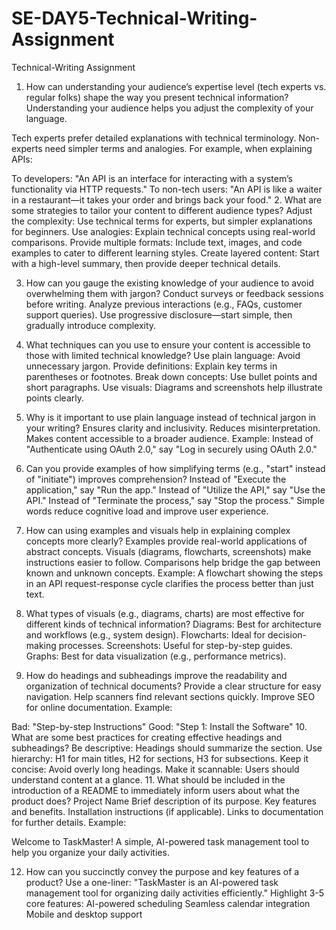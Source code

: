 # SE-DAY5-Technical-Writing-Assignment
Technical-Writing Assignment


1. How can understanding your audience’s expertise level (tech experts vs. regular folks) shape the way you present technical information?
Understanding your audience helps you adjust the complexity of your language.

Tech experts prefer detailed explanations with technical terminology.
Non-experts need simpler terms and analogies.
For example, when explaining APIs:

To developers: "An API is an interface for interacting with a system’s functionality via HTTP requests."
To non-tech users: "An API is like a waiter in a restaurant—it takes your order and brings back your food."
2. What are some strategies to tailor your content to different audience types?
Adjust the complexity: Use technical terms for experts, but simpler explanations for beginners.
Use analogies: Explain technical concepts using real-world comparisons.
Provide multiple formats: Include text, images, and code examples to cater to different learning styles.
Create layered content: Start with a high-level summary, then provide deeper technical details.

3. How can you gauge the existing knowledge of your audience to avoid overwhelming them with jargon?
Conduct surveys or feedback sessions before writing.
Analyze previous interactions (e.g., FAQs, customer support queries).
Use progressive disclosure—start simple, then gradually introduce complexity.
4. What techniques can you use to ensure your content is accessible to those with limited technical knowledge?
Use plain language: Avoid unnecessary jargon.
Provide definitions: Explain key terms in parentheses or footnotes.
Break down concepts: Use bullet points and short paragraphs.
Use visuals: Diagrams and screenshots help illustrate points clearly.
5. Why is it important to use plain language instead of technical jargon in your writing?
Ensures clarity and inclusivity.
Reduces misinterpretation.
Makes content accessible to a broader audience.
Example: Instead of "Authenticate using OAuth 2.0," say "Log in securely using OAuth 2.0."

6. Can you provide examples of how simplifying terms (e.g., "start" instead of "initiate") improves comprehension?
Instead of "Execute the application," say "Run the app."
Instead of "Utilize the API," say "Use the API."
Instead of "Terminate the process," say "Stop the process."
Simple words reduce cognitive load and improve user experience.

7. How can using examples and visuals help in explaining complex concepts more clearly?
Examples provide real-world applications of abstract concepts.
Visuals (diagrams, flowcharts, screenshots) make instructions easier to follow.
Comparisons help bridge the gap between known and unknown concepts.
Example: A flowchart showing the steps in an API request-response cycle clarifies the process better than just text.

8. What types of visuals (e.g., diagrams, charts) are most effective for different kinds of technical information?
Diagrams: Best for architecture and workflows (e.g., system design).
Flowcharts: Ideal for decision-making processes.
Screenshots: Useful for step-by-step guides.
Graphs: Best for data visualization (e.g., performance metrics).
9. How do headings and subheadings improve the readability and organization of technical documents?
Provide a clear structure for easy navigation.
Help scanners find relevant sections quickly.
Improve SEO for online documentation.
Example:

Bad: "Step-by-step Instructions"
Good: "Step 1: Install the Software"
10. What are some best practices for creating effective headings and subheadings?
Be descriptive: Headings should summarize the section.
Use hierarchy: H1 for main titles, H2 for sections, H3 for subsections.
Keep it concise: Avoid overly long headings.
Make it scannable: Users should understand content at a glance.
11. What should be included in the introduction of a README to immediately inform users about what the product does?
Project Name
Brief description of its purpose.
Key features and benefits.
Installation instructions (if applicable).
Links to documentation for further details.
Example:

Welcome to TaskMaster!
A simple, AI-powered task management tool to help you organize your daily activities.

12. How can you succinctly convey the purpose and key features of a product?
Use a one-liner: "TaskMaster is an AI-powered task management tool for organizing daily activities efficiently."
Highlight 3-5 core features:
AI-powered scheduling
Seamless calendar integration
Mobile and desktop support
